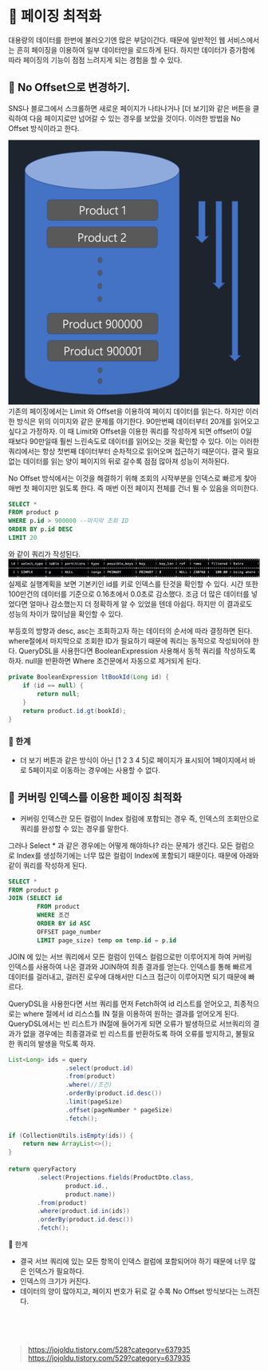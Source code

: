 # 📌 페이징 최적화

대용량의 데이터를 한번에 불러오기엔 많은 부담이간다. 때문에 일반적인 웹 서비스에서는 흔히 페이징을 이용하여 일부 데이터만을 로드하게 된다.
하지만 데이터가 증가함에 따라 페이징의 기능이 점점 느려지게 되는 경험을 할 수 있다.

## 🧐 No Offset으로 변경하기.
SNS나 블로그에서 스크롤하면 새로운 페이지가 나타나거나 [더 보기]와 같은 버튼을 클릭하여 다음 페이지로만 넘어갈 수 있는 경우를 보았을 것이다.
이러한 방법을 No Offset 방식이라고 한다.


![img_3.png](img/img_14.png)   
기존의 페이징에서는 Limit 와 Offset을 이용하여 페이지 데이터를 읽는다. 하지만 이러한 방식은 위의 이미지와 같은 문제를 야기한다.
90만번째 데이터부터 20개를 읽어오고 싶다고 가정하자. 이 때 Limit와 Offset을 이용한 쿼리를 작성하게 되면 offset이 0일 때보다
90만일때 훨씬 느린속도로 데이터를 읽어오는 것을 확인할 수 있다. 이는 이러한 쿼리에서는 항상 첫번째 데이터부터 순차적으로 읽어오며 접근하기 때문이다.
결국 필요없는 데이터를 읽는 양이 페이지의 뒤로 갈수록 점점 많아져 성능이 저하된다.

No Offset 방식에서는 이것을 해결하기 위해 조회의 시작부분을 인덱스로 빠르게 찾아 매번 첫 페이지만 읽도록 한다. 즉 매번 이전 페이지 전체를
건너 뛸 수 있음을 의미한다.

```sql
SELECT *
FROM product p 
WHERE p.id > 900000 --마지막 조회 ID
ORDER BY p.id DESC
LIMIT 20
```
와 같이 쿼리가 작성된다. 
![img_4.png](img/img_15.png)
실제로 실행계획을 보면 기본키인 id를 키로 인덱스를 탄것을 확인할 수 있다.
시간 또한 100만건의 데이터를 기준으로 0.16초에서 0.0초로 감소했다. 조금 더 많은 데이터를 넣었다면 얼마나 감소했는지 더 정확하게 알 수 있었을 텐데 아쉽다.
하지만 이 결과로도 성능의 차이가 많이남을 확인할 수 있다.

부등호의 방향과 desc, asc는 조회하고자 하는 데이터의 순서에 따라 결정하면 된다.   
where절에서 마지막으로 조회한 ID가 필요하기 때문에 쿼리는 동적으로 작성되어야 한다. QueryDSL을 사용한다면 BooleanExpression 사용해서 동적 쿼리를 작성하도록 하자.
null을 반환하면 Where 조건문에서 자동으로 제거되게 된다.

```java
private BooleanExpression ltBookId(Long id) {
    if (id == null) {
        return null; 
    }
    return product.id.gt(bookId);
}
```

### 🔑 한계
- 더 보기 버튼과 같은 방식이 아닌 [1 2 3 4 5]로 페이지가 표시되어 1페이지에서 바로 5페이지로 이동하는 경우에는 사용할 수 없다.


## 🧐 커버링 인덱스를 이용한 페이징 최적화
- 커버링 인덱스란 모든 컬럼이 Index 컬럼에 포함되는 경우 즉, 인덱스의 조회만으로 쿼리를 완성할 수 있는 경우를 말한다.

그러나 Select * 과 같은 경우에는 어떻게 해야하나? 라는 문제가 생긴다. 모든 컬럼으로 Index를 생성하기에는 너무 많은 컬럼이 Index에 포함되기 때문이다.
때문에 아래와 같이 쿼리를 작성하게 된다.
```sql
SELECT *
FROM product p
JOIN (SELECT id
        FROM product
        WHERE 조건
        ORDER BY id ASC 
        OFFSET page_number
        LIMIT page_size) temp on temp.id = p.id
```
JOIN 에 있는 서브 쿼리에서 모든 컬럼이 인덱스 컬럼으로만 이루어지게 하여 커버링 인덱스를 사용하여 나온 결과와 JOIN하여 최종 결과를 얻는다.
인덱스를 통해 빠르게 데이터를 걸러내고, 걸러진 로우에 대해서만 디스크 접근이 이루어지면 되기 때문에 빠르다.

QueryDSL을 사용한다면 서브 쿼리를 먼저 Fetch하여 id 리스트를 얻어오고, 최종적으로는 where 절에서 id 리스스틀 IN 절을 이용하여 원하는 결과를 얻어오게 된다.
QueryDSL에서는 빈 리스트가 IN절에 들어가게 되면 오류가 발생하므로 서브쿼리의 결과가 없을 경우에는 최종결과로 빈 리스트를 반환하도록 하여
오류를 방지하고, 불필요한 쿼리의 발생을 막도록 하자.
```java
List<Long> ids = query
                .select(product.id)
                .from(product)
                .where(//조건)
                .orderBy(product.id.desc())
                .limit(pageSize)
                .offset(pageNumber * pageSize)
                .fetch();

if (CollectionUtils.isEmpty(ids)) {
    return new ArrayList<>();
}

return queryFactory
        .select(Projections.fields(ProductDto.class,
                product.id.,
                product.name))
        .from(product)
        .where(product.id.in(ids))
        .orderBy(product.id.desc())
        .fetch();
```

🔑 한계
- 결국 서브 쿼리에 있는 모든 항목이 인덱스 컬럼에 포함되어야 하기 때문에 너무 많은 인덱스가 필요하다.
- 인덱스의 크기가 커진다.
- 데이터의 양이 많아지고, 페이지 번호가 뒤로 갈 수록 No Offset 방식보다는 느려진다.




<br><br><br>
> https://jojoldu.tistory.com/528?category=637935    
> https://jojoldu.tistory.com/529?category=637935    